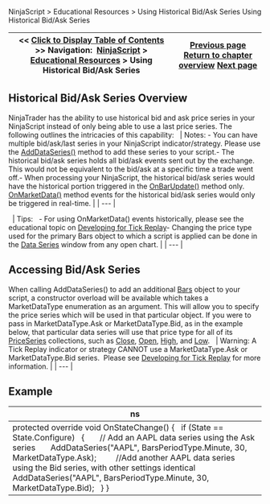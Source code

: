 ﻿
NinjaScript \> Educational Resources \> Using Historical Bid/Ask Series
Using Historical Bid/Ask Series

| \<\< [Click to Display Table of Contents](using_historical_bid_ask_serie.md) \>\> **Navigation:**     [NinjaScript](ninjascript.md) \> [Educational Resources](educational_resources.md) \> Using Historical Bid/Ask Series | [Previous page](using_bitmapimage_objects_with_buttons.md) [Return to chapter overview](educational_resources.md) [Next page](using_images_and_geometry_with_custom_icons.md) |
| --- | --- |

## Historical Bid/Ask Series Overview
NinjaTrader has the ability to use historical bid and ask price series in your NinjaScript instead of only being able to use a last price series. The following outlines the intricacies of this capability:
 
| Notes:  - You can have multiple bid/ask/last series in your NinjaScript indicator/strategy. Please use the [AddDataSeries()](adddataseries.md) method to add these series to your script.- The historical bid/ask series holds all bid/ask events sent out by the exchange. This would not be equivalent to the bid/ask at a specific time a trade went off.- When processing your NinjaScript, the historical bid/ask series would have the historical portion triggered in the [OnBarUpdate()](onbarupdate.md) method only. [OnMarketData()](onmarketdata.md) method events for the historical bid/ask series would only be triggered in real\-time. |
| --- |

 
| Tips:   - For using OnMarketData() events historically, please see the educational topic on [Developing for Tick Replay](developing_for__tick_replay.md)- Changing the price type used for the primary Bars object to which a script is applied can be done in the [Data Series](working_with_price_data.md) window from any open chart. |
| --- |

## 
## Accessing Bid/Ask Series
When calling AddDataSeries() to add an additional [Bars](bars.md) object to your script, a constructor overload will be available which takes a MarketDataType enumeration as an argument. This will allow you to specify the price series which will be used in that particular object. If you were to pass in MarketDataType.Ask or MarketDataType.Bid, as in the example below, that particular data series will use that price type for all of its [PriceSeries](priceseries.md) collections, such as [Close](close.md), [Open](open.md), [High](high.md), and [Low](low.md).
 
| Warning: A Tick Replay indicator or strategy CANNOT use a MarketDataType.Ask or MarketDataType.Bid series.  Please see [Developing for Tick Replay](developing_for__tick_replay.md) for more information. |
| --- |

## 
## Example
| ns |
| --- |
| protected override void OnStateChange() {    if (State \=\= State.Configure)    {        // Add an AAPL data series using the Ask series        AddDataSeries("AAPL", BarsPeriodType.Minute, 30, MarketDataType.Ask);          //Add another AAPL data series using the Bid series, with other settings identical        AddDataSeries("AAPL", BarsPeriodType.Minute, 30, MarketDataType.Bid);    } } |

